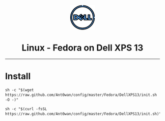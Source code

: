 <br />
<p align="center">
    <img src=".logo.png" alt="Dell XPS 13 - Fedora" width="80" height="80">

  <h1 align="center">Linux - Fedora on Dell XPS 13</h1>

</p>


---

# Install

```shell
sh -c "$(wget https://raw.github.com/Ant0wan/config/master/Fedora/DellXPS13/init.sh -O -)"
```

```shell
sh -c "$(curl -fsSL https://raw.github.com/Ant0wan/config/master/Fedora/DellXPS13/init.sh)"
```
